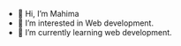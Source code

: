 - 👋 Hi, I’m Mahima
- 👀 I’m interested in Web development.
- 🌱 I’m currently learning web development.


<!---
mahima1621/mahima1621 is a ✨ special ✨ repository because its `README.md` (this file) appears on your GitHub profile.
You can click the Preview link to take a look at your changes.
--->
